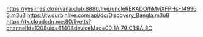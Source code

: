 https://yesimes.oknirvana.club:8880/live/uncleREKADO/hMvjXFPHsF/49963.m3u8
https://tv.durbinlive.com/api/dc/Discovery_Bangla.m3u8
https://tv.cloudcdn.me:80/live.ts?channelId=120&uid=6140&deviceMac=00:1A:79:C1:9A:8C
